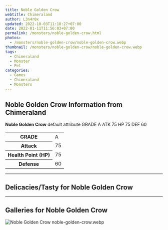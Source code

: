 ```yaml
---
title: Noble Golden Crow
webtitle: Chimeraland
author: L3n4r0x
updated: 2022-10-03T11:18:27+07:00
date: 2022-01-11T11:56:03+07:00
permalink: /monsters/noble-golden-crow.html
photos:
  - /monsters/noble-golden-crow/noble-golden-crow.webp
thumbnail: /monsters/noble-golden-crow/noble-golden-crow.webp
tags:
  - Chimeraland
  - Monster
  - Pet
categories:
  - Games
  - Chimeraland
  - Monsters
---
```


<section id="bootstrap-wrapper"><link rel="stylesheet" href="https://cdn.statically.io/gh/dimaslanjaka/Web-Manajemen/40ac3225/css/bootstrap-4.5-wrapper.css"/><h1>Noble Golden Crow Information from Chimeraland</h1><p><b>Noble Golden Crow</b> default attribute GRADE A ATK 75 HP 75 DEF 60<table><tr><th>GRADE</th><td>A</td></tr><tr><th>Attack</th><td>75</td></tr><tr><th>Health Point (HP)</th><td>75</td></tr><tr><th>Defense</th><td>60</td></tr></table></p><hr/><h2>Delicacies/Tasty for Noble Golden Crow</h2><hr/><div id="gallery"><h2>Galleries for Noble Golden Crow</h2><div class="row"><div class="col-lg-6 col-12"><img src="/chimeraland/monsters/noble-golden-crow/noble-golden-crow.webp" alt="Noble Golden Crow noble-golden-crow.webp"/></div></div></div></section>